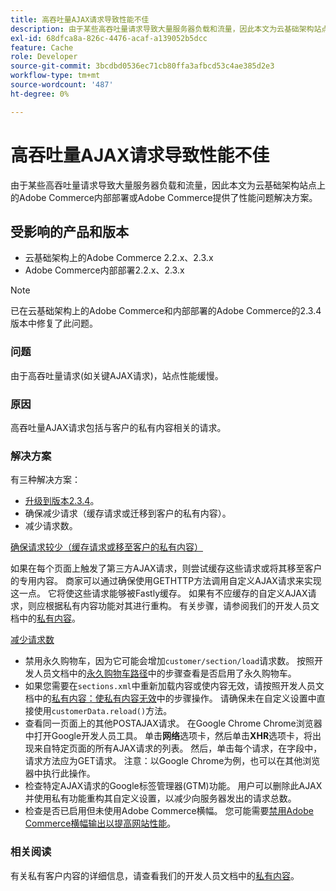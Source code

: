 ```yaml
---
title: 高吞吐量AJAX请求导致性能不佳
description: 由于某些高吞吐量请求导致大量服务器负载和流量，因此本文为云基础架构站点上的Adobe Commerce内部部署或Adobe Commerce提供了性能问题解决方案。
exl-id: 68dfca8a-826c-4476-acaf-a139052b5dcc
feature: Cache
role: Developer
source-git-commit: 3bcdbd0536ec71cb80ffa3afbcd53c4ae385d2e3
workflow-type: tm+mt
source-wordcount: '487'
ht-degree: 0%

---
```


# 高吞吐量AJAX请求导致性能不佳

由于某些高吞吐量请求导致大量服务器负载和流量，因此本文为云基础架构站点上的Adobe Commerce内部部署或Adobe Commerce提供了性能问题解决方案。

## 受影响的产品和版本

* 云基础架构上的Adobe Commerce 2.2.x、2.3.x
* Adobe Commerce内部部署2.2.x、2.3.x

>[!NOTE]
>
>已在云基础架构上的Adobe Commerce和内部部署的Adobe Commerce的2.3.4版本中修复了此问题。

### 问题

由于高吞吐量请求(如关键AJAX请求)，站点性能缓慢。

### 原因

高吞吐量AJAX请求包括与客户的私有内容相关的请求。

### 解决方案

有三种解决方案：

* [升级到版本2.3.4](https://experienceleague.adobe.com/zh-hans/docs/commerce-cloud-service/user-guide/develop/upgrade/commerce-version)。
* 确保减少请求（缓存请求或迁移到客户的私有内容）。
* 减少请求数。

<u>确保请求较少（缓存请求或移至客户的私有内容）</u>

如果在每个页面上触发了第三方AJAX请求，则尝试缓存这些请求或将其移至客户的专用内容。 商家可以通过确保使用GETHTTP方法调用自定义AJAX请求来实现这一点。 它将使这些请求能够被Fastly缓存。 如果有不应缓存的自定义AJAX请求，则应根据私有内容功能对其进行重构。 有关步骤，请参阅我们的开发人员文档中的[私有内容](https://developer.adobe.com/commerce/php/development/cache/page/private-content/)。

<u>减少请求数</u>

* 禁用永久购物车，因为它可能会增加`customer/section/load`请求数。 按照开发人员文档中的[永久购物车路径](https://experienceleague.adobe.com/zh-hans/docs/commerce-operations/configuration-guide/paths/config-reference-general)中的步骤查看是否启用了永久购物车。
* 如果您需要在`sections.xml`中重新加载内容或使内容无效，请按照开发人员文档中的[私有内容：使私有内容无效](https://developer.adobe.com/commerce/php/development/cache/page/private-content/#invalidate-private-content)中的步骤操作。 请确保未在自定义设置中直接使用`customerData.reload()`方法。
* 查看同一页面上的其他POSTAJAX请求。 在Google Chrome Chrome浏览器中打开Google开发人员工具。 单击&#x200B;**网络**&#x200B;选项卡，然后单击&#x200B;**XHR**&#x200B;选项卡，将出现来自特定页面的所有AJAX请求的列表。 然后，单击每个请求，在字段中，请求方法应为GET请求。 注意：以Google Chrome为例，也可以在其他浏览器中执行此操作。
* 检查特定AJAX请求的Google标签管理器(GTM)功能。 用户可以删除此AJAX并使用私有功能重构其自定义设置，以减少向服务器发出的请求总数。
* 检查是否已启用但未使用Adobe Commerce横幅。 您可能需要[禁用Adobe Commerce横幅输出以提高网站性能](/help/troubleshooting/miscellaneous/disable-magento-banner-output-to-improve-site-performance.md)。

### 相关阅读

有关私有客户内容的详细信息，请查看我们的开发人员文档中的[私有内容](https://developer.adobe.com/commerce/php/development/cache/page/private-content/)。
